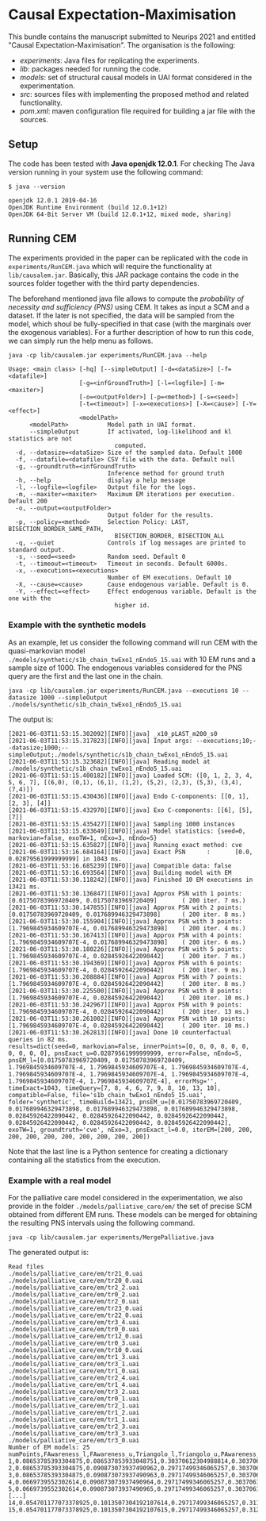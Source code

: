 # Causal Expectation-Maximisation

This bundle contains the manuscript submitted to Neurips 2021 and entitled  "Causal Expectation-Maximisation". 
The organisation  is the following:

- _experiments_: Java files for replicating the experiments.
- _lib_: packages needed for running the code.
- _models_: set of structural causal models in UAI format considered in the experimentation.
- _src_: sources files with implementing the proposed method and related functionality.
- _pom.xml_: maven configuration file required for building a jar file with the sources.


## Setup

The code has been tested with **Java openjdk 12.0.1**. For checking The Java version running in your system use the 
following command:

```
$ java --version
```

```
openjdk 12.0.1 2019-04-16
OpenJDK Runtime Environment (build 12.0.1+12)
OpenJDK 64-Bit Server VM (build 12.0.1+12, mixed mode, sharing)
```


## Running CEM

The experiments provided in the paper can be replicated with the code in `experiments/RunCEM.java` which
will require the functionality at `lib/causalem.jar`. Basically, this JAR package contains the code
in the sources folder together with the third party dependencies. 


The beforehand mentioned java file allows to compute the _probability of necessity and sufficiency (PNS)_ using CEM.
It takes as input a SCM and a dataset. If the later is not specified, the data will be sampled from the model, which shoul
be fully-specified in that case (with the marginals over the exogenous variables). For a further description of how to run this code, we can simply run the help menu as follows. 

```
java -cp lib/causalem.jar experiments/RunCEM.java --help
```

```
Usage: <main class> [-hq] [--simpleOutput] [-d=<dataSize>] [-f=<datafile>]
                    [-g=<infGroundTruth>] [-l=<logfile>] [-m=<maxiter>]
                    [-o=<outputFolder>] [-p=<method>] [-s=<seed>]
                    [-t=<timeout>] [-x=<executions>] [-X=<cause>] [-Y=<effect>]
                    <modelPath>
      <modelPath>           Model path in UAI format.
      --simpleOutput        If activated, log-likelihood and kl statistics are not
                              computed.
  -d, --datasize=<dataSize> Size of the sampled data. Default 1000
  -f, --datafile=<datafile> CSV file with the data. Default null
  -g, --groundtruth=<infGroundTruth>
                            Inference method for ground truth
  -h, --help                display a help message
  -l, --logfile=<logfile>   Output file for the logs.
  -m, --maxiter=<maxiter>   Maximum EM iterations per execution. Default 200
  -o, --output=<outputFolder>
                            Output folder for the results.
  -p, --policy=<method>     Selection Policy: LAST, BISECTION_BORDER_SAME_PATH,
                              BISECTION_BORDER, BISECTION_ALL
  -q, --quiet               Controls if log messages are printed to standard output.
  -s, --seed=<seed>         Random seed. Default 0
  -t, --timeout=<timeout>   Timeout in seconds. Default 6000s.
  -x, --executions=<executions>
                            Number of EM executions. Default 10
  -X, --cause=<cause>       Cause endogenous variable. Default is 0.
  -Y, --effect=<effect>     Effect endogenous variable. Default is the one with the
                              higher id.
```


### Example with the synthetic models

As an example, let us consider the following command will run CEM with the quasi-markovian model `./models/synthetic/s1b_chain_twExo1_nEndo5_15.uai` with
10 EM runs and a sample size of 1000. The endogenous variables considered for the PNS query are the first and the last one
in the chain.

```
java -cp lib/causalem.jar experiments/RunCEM.java --executions 10 --datasize 1000 --simpleOutput ./models/synthetic/s1b_chain_twExo1_nEndo5_15.uai
```

The output is:

```
[2021-06-03T11:53:15.302092][INFO][java] _x10_pLAST_m200_s0
[2021-06-03T11:53:15.317823][INFO][java] Input args: --executions;10;--datasize;1000;--simpleOutput;./models/synthetic/s1b_chain_twExo1_nEndo5_15.uai
[2021-06-03T11:53:15.323682][INFO][java] Reading model at ./models/synthetic/s1b_chain_twExo1_nEndo5_15.uai
[2021-06-03T11:53:15.400182][INFO][java] Loaded SCM: ([0, 1, 2, 3, 4, 5, 6, 7], [(6,0), (0,1), (6,1), (1,2), (5,2), (2,3), (5,3), (3,4), (7,4)])
[2021-06-03T11:53:15.430436][INFO][java] Endo C-components: [[0, 1], [2, 3], [4]]
[2021-06-03T11:53:15.432970][INFO][java] Exo C-components: [[6], [5], [7]]
[2021-06-03T11:53:15.435427][INFO][java] Sampling 1000 instances
[2021-06-03T11:53:15.633649][INFO][java] Model statistics: {seed=0, markovian=false, exoTW=1, nExo=3, nEndo=5}
[2021-06-03T11:53:15.635827][INFO][java] Running exact method: cve
[2021-06-03T11:53:16.684164][INFO][java] Exact PSN      :       [0.0, 0.02879561999999999] in 1043 ms.
[2021-06-03T11:53:16.685239][INFO][java] Compatible data: false
[2021-06-03T11:53:16.693564][INFO][java] Building model with EM
[2021-06-03T11:53:30.118242][INFO][java] Finished 10 EM executions in 13421 ms.
[2021-06-03T11:53:30.136847][INFO][java] Approx PSN with 1 points:      [0.01750783969720409, 0.01750783969720409]       ( 200 iter. 7 ms.)
[2021-06-03T11:53:30.147855][INFO][java] Approx PSN with 2 points:      [0.01750783969720409, 0.017689946329473898]      ( 200 iter. 8 ms.)
[2021-06-03T11:53:30.155904][INFO][java] Approx PSN with 3 points:      [1.7969845934609707E-4, 0.017689946329473898]    ( 200 iter. 4 ms.)
[2021-06-03T11:53:30.167413][INFO][java] Approx PSN with 4 points:      [1.7969845934609707E-4, 0.017689946329473898]    ( 200 iter. 6 ms.)
[2021-06-03T11:53:30.180226][INFO][java] Approx PSN with 5 points:      [1.7969845934609707E-4, 0.02845926422090442]     ( 200 iter. 7 ms.)
[2021-06-03T11:53:30.194369][INFO][java] Approx PSN with 6 points:      [1.7969845934609707E-4, 0.02845926422090442]     ( 200 iter. 9 ms.)
[2021-06-03T11:53:30.208884][INFO][java] Approx PSN with 7 points:      [1.7969845934609707E-4, 0.02845926422090442]     ( 200 iter. 8 ms.)
[2021-06-03T11:53:30.225500][INFO][java] Approx PSN with 8 points:      [1.7969845934609707E-4, 0.02845926422090442]     ( 200 iter. 10 ms.)
[2021-06-03T11:53:30.242967][INFO][java] Approx PSN with 9 points:      [1.7969845934609707E-4, 0.02845926422090442]     ( 200 iter. 13 ms.)
[2021-06-03T11:53:30.261002][INFO][java] Approx PSN with 10 points:     [1.7969845934609707E-4, 0.02845926422090442]     ( 200 iter. 10 ms.)
[2021-06-03T11:53:30.262813][INFO][java] Done 10 counterfactual queries in 82 ms.
results=dict(seed=0, markovian=False, innerPoints=[0, 0, 0, 0, 0, 0, 0, 0, 0, 0], pnsExact_u=0.02879561999999999, error=False, nEndo=5, pnsEM_l=[0.01750783969720409, 0.01750783969720409, 1.7969845934609707E-4, 1.7969845934609707E-4, 1.7969845934609707E-4, 1.7969845934609707E-4, 1.7969845934609707E-4, 1.7969845934609707E-4, 1.7969845934609707E-4, 1.7969845934609707E-4], errorMsg='', timeExact=1043, timeQuery=[7, 8, 4, 6, 7, 9, 8, 10, 13, 10], compatible=False, file='s1b_chain_twExo1_nEndo5_15.uai', folder='synthetic', timeBuild=13421, pnsEM_u=[0.01750783969720409, 0.017689946329473898, 0.017689946329473898, 0.017689946329473898, 0.02845926422090442, 0.02845926422090442, 0.02845926422090442, 0.02845926422090442, 0.02845926422090442, 0.02845926422090442], exoTW=1, groundtruth='cve', nExo=3, pnsExact_l=0.0, iterEM=[200, 200, 200, 200, 200, 200, 200, 200, 200, 200])
```

Note that the last line is a Python sentence for creating a dictionary containing all the statistics from the execution.


### Example with a real model

For the palliative care model considered in the experimentation, we also provide in the folder `./models/palliative_care/em/` the set of precise SCM obtained from
different EM runs. These models can be merged for obtaining the resulting PNS intervals using the following command.

```
java -cp lib/causalem.jar experiments/MergePalliative.java
```

The generated output is:

```
Read files
./models/palliative_care/em/tr21_0.uai
./models/palliative_care/em/tr20_0.uai
./models/palliative_care/em/tr2_2.uai
./models/palliative_care/em/tr0_2.uai
./models/palliative_care/em/tr2_0.uai
./models/palliative_care/em/tr23_0.uai
./models/palliative_care/em/tr22_0.uai
./models/palliative_care/em/tr3_4.uai
./models/palliative_care/em/tr0_0.uai
./models/palliative_care/em/tr12_0.uai
./models/palliative_care/em/tr0_3.uai
./models/palliative_care/em/tr10_0.uai
./models/palliative_care/em/tr1_3.uai
./models/palliative_care/em/tr3_1.uai
./models/palliative_care/em/tr1_0.uai
./models/palliative_care/em/tr2_4.uai
./models/palliative_care/em/tr1_4.uai
./models/palliative_care/em/tr3_2.uai
./models/palliative_care/em/tr0_1.uai
./models/palliative_care/em/tr2_1.uai
./models/palliative_care/em/tr1_2.uai
./models/palliative_care/em/tr1_1.uai
./models/palliative_care/em/tr2_3.uai
./models/palliative_care/em/tr3_3.uai
./models/palliative_care/em/tr3_0.uai
Number of EM models: 25
numPoints,FAwareness_l,FAwareness_u,Triangolo_l,Triangolo_u,PAwareness_l,PAwareness_u
1,0.08653785393304875,0.086537853933048751,0.30370612304988814,0.303706123049888141,0.0821475408279124,0.0821475408279124
2,0.08653785393304875,0.090873073937490962,0.29717499346065257,0.303706123049888142,0.05095352039063187,0.0821475408279124
3,0.08653785393304875,0.090873073937490963,0.29717499346065257,0.303706123049888143,0.05095352039063187,0.0878557657390133
4,0.0669739552302614,0.090873073937490964,0.29717499346065257,0.303706123049888144,0.033693330013311,0.0878557657390133
5,0.0669739552302614,0.090873073937490965,0.29717499346065257,0.303706123049888145,0.033693330013311,0.0878557657390133
[...]
14,0.054701177073378925,0.1013507304192107614,0.29717499346065257,0.311827362849678814,0.033693330013311,0.09665652257971483
15,0.054701177073378925,0.1013507304192107615,0.29717499346065257,0.3128786208036083415,0.033693330013311,0.09665652257971483
```